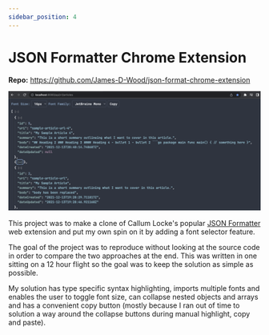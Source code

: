 ```yaml
---
sidebar_position: 4
---
```


# JSON Formatter Chrome Extension

**Repo:** https://github.com/James-D-Wood/json-format-chrome-extension

![JSON Formatter Chrome Extension](./assets/json_format_chrome_extension.png)

This project was to make a clone of Callum Locke's popular
[JSON Formatter](github.com/callumlocke/json-formatter) web extension and put
my own spin on it by adding a font selector feature.

The goal of the project was to reproduce without looking at the source code in
order to compare the two approaches at the end. This was written in one sitting
on a 12 hour flight so the goal was to keep the solution as simple as possible.

My solution has type specific syntax highlighting, imports multiple fonts and
enables the user to toggle font size, can collapse nested objects and arrays
and has a convenient copy button (mostly because I ran out of time to solution
a way around the collapse buttons during manual highlight, copy and paste).
